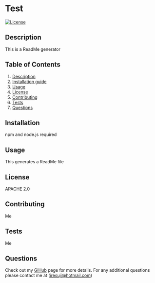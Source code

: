 # Test
  [![License](https://img.shields.io/badge/License-Apache_2.0-blue.svg)](https://opensource.org/licenses/Apache-2.0)


## Description
This is a ReadMe generator


## Table of Contents
1.  [Description](#description)
2.  [Installation guide](#installation)
3.  [Usage](#usage)
4.  [License](#license)
5.  [Contributing](#contributing)
6.  [Tests](#tests)
7.  [Questions](#questions)


## Installation
npm and node.js required

## Usage
This generates a ReadMe file

## License
APACHE 2.0

## Contributing
Me

## Tests
Me

## Questions
Check out my [GiHub](https://github.com/iresuji) page for more details.
For any additional questions please contact me at (iresuji@hotmail.com)
